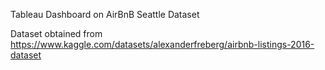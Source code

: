 Tableau Dashboard on AirBnB Seattle Dataset

Dataset obtained from
<a href="https://www.kaggle.com/datasets/alexanderfreberg/airbnb-listings-2016-dataset">https://www.kaggle.com/datasets/alexanderfreberg/airbnb-listings-2016-dataset</a>

